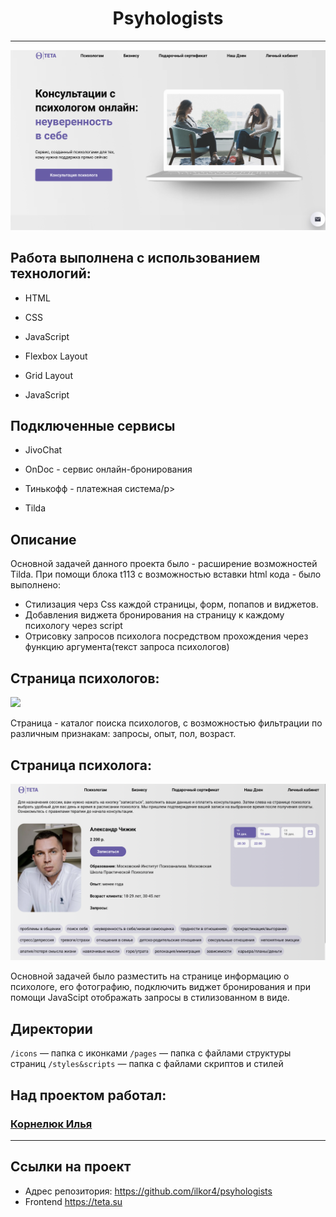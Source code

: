 <h1 align="center">Psyhologists</h1>

---

<img src="./icons/main-screen.png">

<h2>Работа выполнена с использованием технологий:</h2>
<ul>
  <li><p>HTML</p></li>
  <li><p>CSS</p></li>
  <li><p>JavaScript</p></li>
  <li><p>Flexbox Layout</p></li>
  <li><p>Grid Layout</p></li>
  <li><p>JavaScript</p></li>
</ul>

<h2>Подключенные сервисы</h2>
<ul>
  <li><p>JivoChat</p></li> 
  <li><p>OnDoc - сервис онлайн-бронирования</p></li> 
  <li><p>Тинькофф - платежная система/p></li> 
  <li><p>Tilda</p></li> 
</ul>

<h2>Описание</h2>

<p>Основной задачей данного проекта было - расширение возможностей Tilda. При помощи блока t113 с возможностью вставки html кода - было выполнено:</p>
<ul>
    <li>Стилизация черз Css каждой страницы, форм, попапов и виджетов.</li>
    <li>Добавления виджета бронирования на страницу к каждому психологу через script</li>
    <li>Отрисовку запросов психолога посредством прохождения через функцию аргумента(текст запроса психологов)</li>
</ul>


## Страница психологов:

<img src="./icons/psyhologists-screen.png">

<p>Страница - каталог поиска психологов, с возможностью фильтрации по различным признакам: запросы, опыт, пол, возраст.</p>

## Страница психолога:

<img src="./icons/psyholog-screen.png">

<p>Основной задачей было разместить на странице информацию о психологе, его фотографию, подключить виджет бронирования и при помощи JavaScipt отображать запросы в стилизованном в виде.</p>

## Директории

`/icons` — папка с иконками
`/pages` — папка с файлами структуры страниц
`/styles&scripts` — папка с файлами скриптов и стилей

<h2>Над проектом работал:</h2>
<h3><a href="https://github.com/ilkor4" target="_blank">Корнелюк Илья</a></h3>


---


## Ссылки на проект

- Адрес репозитория: https://github.com/ilkor4/psyhologists
- Frontend https://teta.su